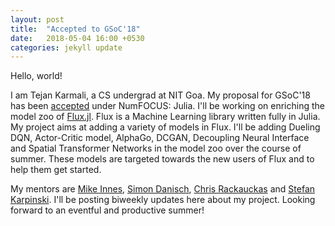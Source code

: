 ```yaml
---
layout: post
title:  "Accepted to GSoC'18"
date:   2018-05-04 16:00 +0530
categories: jekyll update
---
```


Hello, world!

I am Tejan Karmali, a CS undergrad at NIT Goa. My proposal for GSoC'18 has been [accepted](https://summerofcode.withgoogle.com/projects/#5885584111828992) under NumFOCUS: Julia. I'll be working on enriching the model zoo of [Flux.jl](http://fluxml.ai/). Flux is a Machine Learning library written fully in Julia. My project aims at adding a variety of models in Flux. I'll be adding Dueling DQN, Actor-Critic model, AlphaGo, DCGAN, Decoupling Neural Interface and Spatial Transformer Networks in the model zoo over the course of summer. These models are targeted towards the new users of Flux and to help them get started.

My mentors are [Mike Innes](https://mikeinnes.github.io/), [Simon Danisch](https://simondanisch.jimdo.com/), [Chris Rackauckas](http://chrisrackauckas.com/) and [Stefan Karpinski](http://karpinski.org/). I'll be posting biweekly updates here about my project. Looking forward to an eventful and productive summer!


